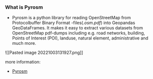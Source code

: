 ### What is Pyrosm
- Pyrosm is a python library for reading OpenStreetMap from Protocolbuffer Binary Format -files(*.osm.pdf*) into Geopandas GeoDataFrames. It makes it easy to extract various datasets from OpenStreetMap pdf-dumps including e.g. road networks, building, Points of Interest (POI), landuse, natural element, administrative and much more.

![[Pasted image 20221003131927.png]]

more information:
- [Pyrosm](https://pyrosm.readthedocs.io/en/latest/index.html)
